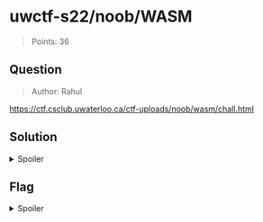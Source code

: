 # uwctf-s22/noob/WASM

> Points: 36

## Question

> Author: Rahul

https://ctf.csclub.uwaterloo.ca/ctf-uploads/noob/wasm/chall.html

## Solution

<details>
  <summary>Spoiler</summary>

A quick visit to the linked page reveals some text:

```
check_flag() likes technology's blue, red, yellow, blue, green, red.
```

This seems to hint that there's a function called `check_flag` which we can call; indeed, inspect element reveals such a function. However, the implementation of the function is hidden in Web Assembly! Thus, we must rely on the other portion of the hint: the sequence of colours in "technology's blue, red, yellow, blue, green, red" matches the colours in the Google logo, and indeed, `check_flag("Google")` returns the flag.

</details>

## Flag

<details>
  <summary>Spoiler</summary>

`uwctf{W45M_4772a105377592cd}`

</details>
